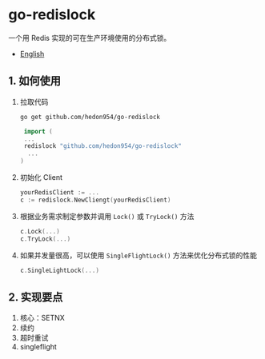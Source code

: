 # go-redislock
一个用 Redis 实现的可在生产环境使用的分布式锁。

- [English](./README.md)





## 1. 如何使用

1. 拉取代码

   ```sh
   go get github.com/hedon954/go-redislock
   ```

   ```go
    import (
   	...
   	redislock "github.com/hedon954/go-redislock"
     ...
   )
   ```

2. 初始化 Client

   ```go
   yourRedisClient := ...
   c := redislock.NewCliengt(yourRedisClient)
   ```

3. 根据业务需求制定参数并调用 `Lock()`  或 `TryLock()` 方法

   ```go
   c.Lock(...)
   c.TryLock(...)
   ```

4. 如果并发量很高，可以使用 `SingleFlightLock()` 方法来优化分布式锁的性能

   ```go
   c.SingleLightLock(...)
   ```



## 2. 实现要点

1. 核心：SETNX
2. 续约
3. 超时重试
4. singleflight